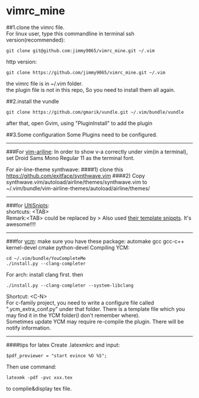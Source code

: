 # vimrc_mine

##1.clone the vimrc file.  
For linux user, type this commandline in terminal
ssh version(recommended):
```
git clone git@github.com:jimmy9065/vimrc_mine.git ~/.vim
```

http version:
```
git clone https://github.com/jimmy9065/vimrc_mine.git ~/.vim
```

the vimrc file is in ~/.vim folder.  
the plugin file is not in this repo, So you need to install them all again. 

##2.install the vundle
```
git clone https://github.com/gmarik/vundle.git ~/.vim/bundle/vundle
```
after that, open Gvim, using "PluginInstall" to add the plugin

##3.Some configuration
Some Plugins need to be configured.  
***

###For [vim-ariline](https://github.com/vim-airline/vim-airline-themes): 
In order to show v-a correctly under vim(in a terminal), set Droid Sams Mono Regular 11 as the terminal font.

For air-line-theme synthwave:
####1) clone this https://github.com/exitface/synthwave.vim
####2) Copy synthwave.vim/autoload/airline/themes/synthwave.vim to ~/.vim/bundle/vim-airline-themes/autoload/airline/themes/

***
###for [UltiSnipts](https://github.com/SirVer/ultisnips):  
  shortcuts: \<TAB\>  
  Remark:\<TAB\> could be replaced by <SHIFT->>
  Also used [their template snippts](https://github.com/honza/vim-snippets). It's awesome!!!!

***
###for [ycm](https://github.com/Valloric/YouCompleteMe):
  make sure you have these package: automake gcc gcc-c++ kernel-devel cmake python-devel
  Compiling YCM:  
  ```
  cd ~/.vim/bundle/YouCompleteMe  
  ./install.py --clang-completer
  ```
  For arch:
  install clang first.
  then 
  ```
  ./install.py --clang-completer --system-libclang
  ```
  Shortcut: \<C-N\>  
  For c-family project, you need to write a configure file called ".ycm_extra_conf.py" under that folder.
  There is a template file which you may find it in the YCM folder(I don't remember where).  
  Sometimes update YCM may require re-compile the plugin. There will be notify information.
***
####tips for latex
  Create .latexmkrc and input:
  ```
  $pdf_previewer = "start evince %O %S";
  ```
  Then use command:
  ```
  latexmk -pdf -pvc xxx.tex 
  ```
  to complie&display tex file.
